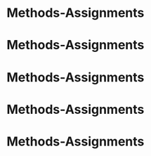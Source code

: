 # Methods-Assignments
# Methods-Assignments
# Methods-Assignments
# Methods-Assignments
# Methods-Assignments
